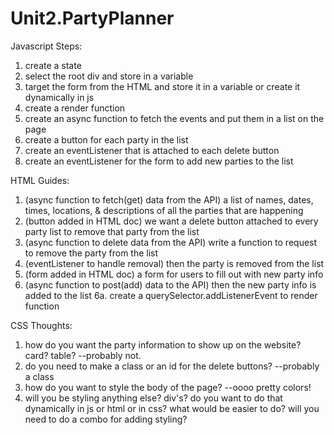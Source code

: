 # Unit2.PartyPlanner

Javascript Steps:
1. create a state
2. select the root div and store in a variable
3. target the form from the HTML and store it in a variable or create it dynamically in js
4. create a render function
5. create an async function to fetch the events and put them in a list on the page
6. create a button for each party in the list
7. create an eventListener that is attached to each delete button
8. create an eventListener for the form to add new parties to the list

HTML Guides:
1. (async function to fetch(get) data from the API) a list of names, dates, times, locations, & descriptions of all the parties that are happening
2. (button added in HTML doc) we want a delete button attached to every party list to remove that party from the list
3. (async function to delete data from the API) write a function to request to remove the party from the list
4. (eventListener to handle removal) then the party is removed from the list
5. (form added in HTML doc) a form for users to fill out with new party info
6. (async function to post(add) data to the API) then the new party info is added to the list
    6a. create a querySelector.addListenerEvent to render function

CSS Thoughts:
1. how do you want the party information to show up on the website? card? table? --probably not.
2. do you need to make a class or an id for the delete buttons? --probably a class
3. how do you want to style the body of the page? --oooo pretty colors!
4. will you be styling anything else? div's? do you want to do that dynamically in js or html or in css? what would be easier to do? will you need to do a combo for adding styling?